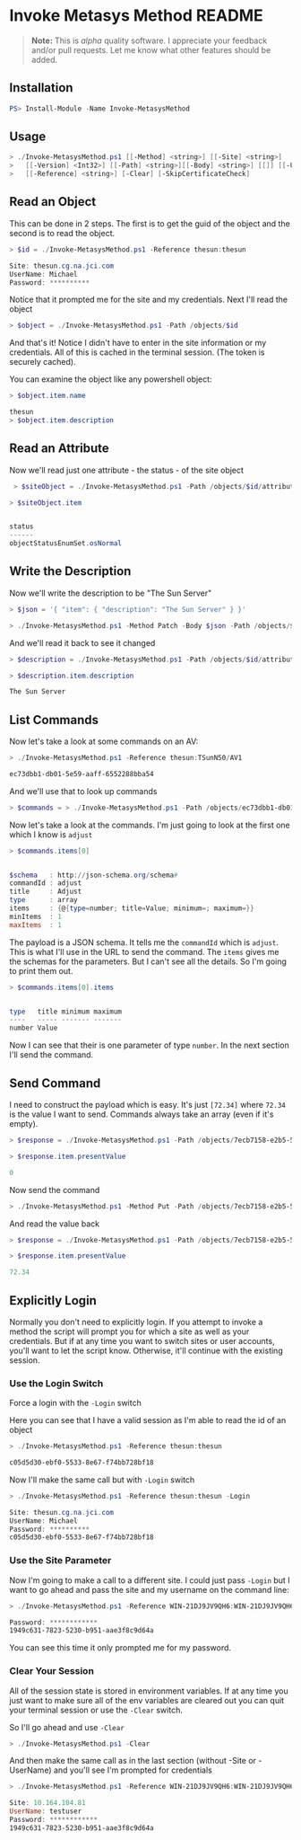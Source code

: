 # Invoke Metasys Method README

> **Note:** This is *alpha* quality software. I appreciate your feedback and/or pull requests. Let me know what other features should be added.

## Installation

```powershell
PS> Install-Module -Name Invoke-MetasysMethod
```

## Usage

```powershell
> ./Invoke-MetasysMethod.ps1 [[-Method] <string>] [[-Site] <string>]
>   [[-Version] <Int32>] [[-Path] <string>][[-Body] <string>] [[]] [[-UserName] <string>]
>   [[-Reference] <string>] [-Clear] [-SkipCertificateCheck]
```

## Read an Object

This can be done in 2 steps. The first is to get the guid of the object and the second is to read the object.

```powershell
> $id = ./Invoke-MetasysMethod.ps1 -Reference thesun:thesun

Site: thesun.cg.na.jci.com
UserName: Michael
Password: **********
```

Notice that it prompted me for the site and my credentials. Next I'll read the object

```powershell
> $object = ./Invoke-MetasysMethod.ps1 -Path /objects/$id

```

And that's it! Notice I didn't have to enter in the site information or my credentials. All of this is cached in the terminal session. (The token is securely cached).

You can examine the object like any powershell object:

```powershell
> $object.item.name

thesun
> $object.item.description

```

## Read an Attribute

Now we'll read just one attribute - the status - of the site object

```powershell
 > $siteObject = ./Invoke-MetasysMethod.ps1 -Path /objects/$id/attributes/status

> $siteObject.item


status
------
objectStatusEnumSet.osNormal
```

## Write the Description

Now we'll write the description to be "The Sun Server"

```powershell
> $json = '{ "item": { "description": "The Sun Server" } }'

> ./Invoke-MetasysMethod.ps1 -Method Patch -Body $json -Path /objects/$id
```

And we'll read it back to see it changed

```powershell
> $description = ./Invoke-MetasysMethod.ps1 -Path /objects/$id/attributes/description

> $description.item.description

The Sun Server
```

## List Commands

Now let's take a look at some commands on an AV:

```powershell
> ./Invoke-MetasysMethod.ps1 -Reference thesun:TSunN50/AV1

ec73dbb1-db01-5e59-aaff-6552288bba54
```

And we'll use that to look up commands

```powershell
> $commands = > ./Invoke-MetasysMethod.ps1 -Path /objects/ec73dbb1-db01-5e59-aaff-6552288bba54/commands
```

Now let's take a look at the commands. I'm just going to look at the first one which I know is `adjust`

```powershell
> $commands.items[0]


$schema   : http://json-schema.org/schema#
commandId : adjust
title     : Adjust
type      : array
items     : {@{type=number; title=Value; minimum=; maximum=}}
minItems  : 1
maxItems  : 1
```

The payload is a JSON schema. It tells me the `commandId` which is `adjust`. This is what I'll use in the URL to send the command. The `items` gives me the schemas for the parameters. But I can't see all the details. So I'm going to print them out.

```powershell
> $commands.items[0].items


type   title minimum maximum
----   ----- ------- -------
number Value
```

Now I can see that their is one parameter of type `number`. In the next section I'll send the command.

## Send Command

I need to construct the payload which is easy. It's just `[72.34]` where `72.34` is the value I want to send. Commands always take an array (even if it's empty).

```powershell
> $response = ./Invoke-MetasysMethod.ps1 -Path /objects/7ecb7158-e2b5-52af-a4cf-b352486406fc/attributes/presentValue

> $response.item.presentValue

0
```

Now send the command

```powershell
> ./Invoke-MetasysMethod.ps1 -Method Put -Path /objects/7ecb7158-e2b5-52af-a4cf-b352486406fc/commands/adjust -Body '[72.34]'

```

And read the value back

```powershell
> $response = ./Invoke-MetasysMethod.ps1 -Path /objects/7ecb7158-e2b5-52af-a4cf-b352486406fc/attributes/presentValue

> $response.item.presentValue

72.34
```

## Explicitly Login

Normally you don't need to explicitly login. If you attempt to invoke a method the script will prompt you for which a site as well as your credentials. But if at any time you want to switch sites or user accounts, you'll want to let the script know. Otherwise, it'll continue with the existing session.

### Use the Login Switch

Force a login with the `-Login` switch

Here you can see that I have a valid session as I'm able to read the id of an object

```powershell
> ./Invoke-MetasysMethod.ps1 -Reference thesun:thesun

c05d5d30-ebf0-5533-8e67-f74bb728bf18
```

Now I'll make the same call but with `-Login` switch

```powershell
> ./Invoke-MetasysMethod.ps1 -Reference thesun:thesun -Login

Site: thesun.cg.na.jci.com
UserName: Michael
Password: **********
c05d5d30-ebf0-5533-8e67-f74bb728bf18
```

### Use the Site Parameter

Now I'm going to make a call to a different site. I could just pass `-Login` but I want to go ahead and pass the site and my username on the command line:

```powershell
> ./Invoke-MetasysMethod.ps1 -Reference WIN-21DJ9JV9QH6:WIN-21DJ9JV9QH6 -Site 10.164.104.81 -UserName testuser

Password: ************
1949c631-7823-5230-b951-aae3f8c9d64a
```

You can see this time it only prompted me for my password.

### Clear Your Session

All of the session state is stored in environment variables. If at any time you just want to make sure all of the env variables are cleared out you can quit your terminal session or use the `-Clear` switch.

So I'll go ahead and use `-Clear`

```powershell
> ./Invoke-MetasysMethod.ps1 -Clear
```

And then make the same call as in the last section (without -Site or -UserName) and you'll see I'm prompted for credentials

```powershell
> ./Invoke-MetasysMethod.ps1 -Reference WIN-21DJ9JV9QH6:WIN-21DJ9JV9QH6

Site: 10.164.104.81
UserName: testuser
Password: ************
1949c631-7823-5230-b951-aae3f8c9d64a
```